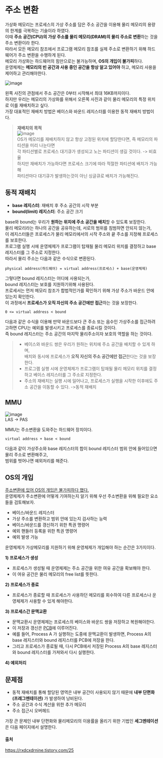 # 주소 변환

가상화 메모리는 프로세스의 가상 주소를 담은 주소 공간을 이용해 물리 메모리의 용량의 한계를 극복하는 기술이라 하였다. <br>
이때 **주소 공간(CPU)의 가상 주소를 물리 메모리(DRAM)의 물리 주소로 변환**하는 것을 주소 변환이라 한다. <br>
따라서 모든 메모리 참조에서 프로그램 메모리 참조를 실제 주소로 변환하기 위해 하드웨어가 주소 변환을 수행하게 된다. <br>
메모리 가상화는 하드웨어의 힘만으로는 불가능하며, <a name="OS의역할">**OS의 개입이 불가피**</a>하다. <br>
운영체제는 **메모리의 빈 공간과 사용 중인 공간을 항상 알고 있어야** 하고, 메모리 사용을 제어하고 관리해야한다.<br>

![image](https://github.com/dlrkdus/CS_STUDY/assets/99721126/6552ecb5-9a41-40d0-af1e-e9d4715812cf)



왼쪽 사진의 관점에서 주소 공간은 0부터 시작해서 최대 16KB까지이다. <br>
하지만 우리는 메모리의 가상화를 위해서 오른쪽 사진과 같이 물리 메모리의 특정 위치로 이를 재배치하고 싶다. <br>
가장 대표적인 재배치 방법은 베이스와 바운드 레지스터를 이용한 동적 재배치 방법이다. 

>**재배치의 목적**<br>
>![image](https://github.com/dlrkdus/CS_STUDY/assets/99721126/fb86901e-cccc-4e80-81c4-7e303c17b16a) <br>
>OS가 메모리를 재배치하지 않고 항상 고정된 위치에 할당한다면, 즉 메모리의 파티션을 미리 나눈다면 <br>
>각 파티션별로 프로세스 대기큐가 생성되고 노는 파티션이 생길 것이다. -> 비효율 <br>
>하지만 재배치가 가능하다면 프로세스 크기에 따라 적절한 파티션에 배치가 가능해 <br>
>파티션마다 대기큐가 발생하는것이 아닌 싱글큐로 배치가 가능해진다. 

## 동적 재배치 

- **base 레지스터**: 재배치 후 주소 공간의 시작 부분
- **bound(limit) 레지스터**: 주소 공간 크기

base와 bound는 우리가 **원하는 위치에 주소 공간을 배치**할 수 있도록 보장한다. <br>
물리 메모리라는 하나의 공간을 공유하는데, 서로의 범위를 침범하면 안되지 않는가, <br>
이 레지스터들은 프로세스가 물리 메모리에서의 시작 주소와 끝 주소를 지정해 프로세스를 보호한다. <br>
프로그램 실행 시에 운영체제가 프로그램이 탑재될 물리 메모리 위치를 결정하고 base 레지스터를 그 주소로 지정한다. <br>
따라서 물리 주소는 다음과 같은 수식으로 변환된다. <br>

```
physical address(하드웨어) = virtual address(프로세스) + base(운영체제)
```
그렇다면 bound 레지스터는 어디에 사용되는가, <br>
bound 레지스터는 보호를 지원하기위해 사용된다. <br>
프로세서는 먼저 메모리 참조가 합법적인가를 확인하기 위해 가상 주소가 바운드 안에 있는지 확인한다. <BR>
이 과정에서 **프로세스가 오직 자신의 주소 공간에만 접근**하는 것을 보장한다. <br>

```
0 <= virtual address < bound
```
다음과 같은 수식을 이용해 만약 바운드보다 큰 주소 또는 음수인 가상주소를 접근하려고하면 CPU는 예외를 발생시키고 프로세스를 종료시킬 것이다. <br>
즉 bound 레지스터는 주소 공간의 마지막 물리주소이자 보호의 역할을 하는 것이다. <br>

>- 베이스와 바운드 쌍은 우리가 원하는 위치에 주소 공간을 배치할 수 있게 하며,<br> 배치와 동시에 프로세스가 **오직 자신의 주소 공간에만 접근**한다는 것을 보장한다.
>- 프로그램 실행 시에 운영체제가 프로그램이 탑재될 물리 메모리 위치를 결정하고 베이스 레지스터를 그 주소로 지정한다.
>- 주소의 재배치는 실행 시에 일어나고, 프로세스가 실행을 시작한 이후에도 주소 공간을 이동할 수 있다. ->동적 재배치

## MMU

![image](https://github.com/dlrkdus/CS_STUDY/assets/99721126/7c7ddbb1-8db4-46c0-9dab-fc9e98bad6bd) <br>
LAS -> PAS

MMU는 주소변환을 도와주는 하드웨어 장치이다. <br>
```
virtual address + base < bound
```
다음과 같이 가상주소와 base 레지스터의 합이 bound 레지스터 범위 안에 들어있으면 물리 주소로 변환해주고, <br>
범위를 벗어나면 예외처리를 해준다. 

## OS의 개입 
[주소변환에 있어 OS의 개입은 불가피하다 했다.](#OS의역할) <br>
운영체제가 주소변환에 어떻게 기여하는지 알기 위해 우선 주소변환을 위해 필요한 요소들을 검토해보자. 

- 베이스/바운드 레지스터
- 가상 주소를 변환하고 범위 안에 있는지 검사하는 능력
- 베이스/바운드를 갱신하기 위한 특권 명령어
- 예외 핸들러 등록을 위한 특권 명령어
- 예외 발생 가능

운영체제가 가상메모리를 지원하기 위해 운영체제가 개입해야 하는 순간은 3가지이다. 

**1) 프로세스가 생성**
  - 프로세스가 생성될 때 운영체제는 주소 공간을 위한 여유 공간을 확보해야 한다.
  - 이 여유 공간은 물리 메모리의 free list를 뜻한다.
    
**2) 프로세스가 종료**
  - 프로세스가 종료할 때 프로세스가 사용하던 메모리를 회수하여 다른 프로세스나 운영체제가 사용할 수 있게 해야한다.
    
**3) 프로세스간 문맥교환**
  - 문맥교환시 운영체제는 프로세스의 베이스와 바운드 쌍을 저장하고 복원해야한다.
  - 이 저장과 갱신은 [PCB](https://github.com/dlrkdus/CS_STUDY/blob/main/%EC%9A%B4%EC%98%81%EC%B2%B4%EC%A0%9C/PCB%EC%99%80%20Context%20Switching/%EC%9D%B4%EA%B0%80%EC%97%B0.md)에 이루어진다.
  - 예를 들어, Process A 가 실행하는 도중에 문맥교환이 발생하면, Process A의 base 레지스터와 bound 레지스터를 PCB에 저장을 한다.
  - 그리고 프로세스가 종료될 때, 다시 PCB에서 저장된 Process A의 base 레지스터와 bound 레지스터를 가져와서 다시 실행한다.
    
**4) 예외처리**

## 문제점

- 동적 재배치를 통해 할당된 영역은 내부 공간이 사용되지 않기 때문에 **내부 단편화(프레그멘테이션)** 가 발생하여 낭비된다.
- 주소 공간과 수식 계산을 위한 추가 메모리
- 주소 접근시 오버헤드

가장 큰 문제인 내부 단편화와 물리메모리의 이용률을 올리기 위한 기법인 **세그멘테이션**은 다음 페이지에서 설명한다. 


#### 출처
https://rxdcxdrnine.tistory.com/25





